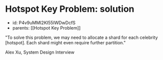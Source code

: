 # Hotspot Key Problem: solution
* id: P4v9uMMI2KI55IWDwDcfS
* parents: [[Hotspot Key Problem]]

"To solve this problem, we may need to allocate a shard for each celebrity [hotspot]. Each shard might even require further partition."

Alex Xu, System Design Interview